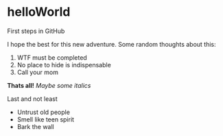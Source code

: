 # helloWorld
First steps in GitHub

I hope the best for this new adventure.
Some random thoughts about this:

1. WTF must be completed
2. No place to hide is indispensable
3. Call your mom

**Thats all!**
*Maybe some italics*

Last and not least
* Untrust old people
* Smell like teen spirit
* Bark the wall
